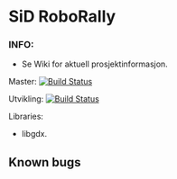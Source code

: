# SiD RoboRally 

### INFO:
* Se Wiki for aktuell prosjektinformasjon.

Master:
[![Build Status](https://travis-ci.com/inf112-v21/SiD.svg?branch=master)](https://travis-ci.com/inf112-v21/SiD)

Utvikling: 
[![Build Status](https://travis-ci.com/inf112-v21/SiD.svg?branch=utvikling)](https://travis-ci.com/inf112-v21/SiD)

Libraries:
- libgdx. 

## Known bugs

